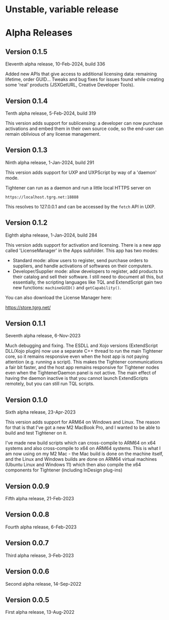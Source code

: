 # Unstable, variable release

# Alpha Releases

## Version 0.1.5

Eleventh alpha release, 10-Feb-2024, build 336

Added new APIs that give access to additional licensing data: remaining lifetime, order GUID...
Tweaks and bug fixes for issues found while creating some 'real' products (JSXGetURL, Creative Developer Tools).

## Version 0.1.4

Tenth alpha release, 5-Feb-2024, build 319

This version adds support for sublicensing: a developer can now purchase activations and embed them in their own source code, so the end-user can remain oblivious of any license management.

## Version 0.1.3

Ninth alpha release, 1-Jan-2024, build 291

This version adds support for UXP and UXPScript by way of a 'daemon' mode.

Tightener can run as a daemon and run a little local HTTPS server on 
```
https://localhost.tgrg.net:18888
```
This resolves to 127.0.0.1 and can be accessed by the `fetch` API in UXP.

## Version 0.1.2

Eighth alpha release, 1-Jan-2024, build 284

This version adds support for activation and licensing. There is a new app
called 'LicenseManager' in the Apps subfolder. This app has two modes:
- Standard mode: allow users to register, send purchase orders to suppliers, and
  handle activations of softwares on their computers.
- Developer/Supplier mode: allow developers to register, add products to their
  catalog and sell their software. I still need to document all this, but essentially,
  the scripting languages like TQL and ExtendScript gain two new functions: `machineGUID()` and
  `getCapability()`.

You can also download the License Manager here:

https://store.tgrg.net/

## Version 0.1.1

Seventh alpha release, 6-Nov-2023

Much debugging and fixing. The ESDLL and Xojo versions (ExtendScript DLL/Xojo plugin) 
now use a separate C++ thread to run the main Tightener core, so it remains responsive even 
when the host app is not paying attention (e.g. running a script). This makes the Tightener 
communications a fair bit faster, and the host app remains responsive for Tightener nodes 
even when the TightenerDaemon panel is not active. The main effect of having the daemon 
inactive is that you cannot launch ExtendScripts remotely, but you can still run TQL scripts.

## Version 0.1.0

Sixth alpha release, 23-Apr-2023

This version adds support for ARM64 on Windows and Linux.
The reason for that is that I've got a new M2 MacBook Pro, 
and I wanted to be able to build and test Tightener on it.

I've made new build scripts which can cross-compile to ARM64 
on x64 systems and also cross-compile to x64 on ARM64 systems.
This is what I am now using on my M2 Mac - the Mac build is
done on the machine itself, and the Linux and Windows builds are 
done on ARM64 virtual machines (Ubuntu Linux and Windows 11)
which then also compile the x64 components for Tightener 
(including InDesign plug-ins)

## Version 0.0.9

Fifth alpha release, 21-Feb-2023

## Version 0.0.8

Fourth alpha release, 6-Feb-2023

## Version 0.0.7

Third alpha release, 3-Feb-2023

## Version 0.0.6

Second alpha release, 14-Sep-2022

## Version 0.0.5

First alpha release, 13-Aug-2022
